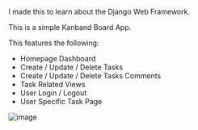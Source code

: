 I made this to learn about the Django Web Framework.

This is a simple Kanband Board App.

This features the following:

- Homepage Dashboard
- Create / Update / Delete Tasks
- Create / Update / Delete Tasks Comments
- Task Related Views
- User Login / Logout
- User Specific Task Page

![image](https://user-images.githubusercontent.com/16977648/42432276-04578456-8307-11e8-89f1-6743d7f49984.png)
